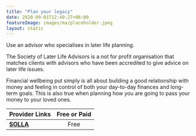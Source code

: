 ```yaml
---
title: "Plan your legacy"
date: 2020-09-01T12:49:27+06:00
featureImage: images/ma/placeholder.jpeg
layout: static
---
```


Use an advisor who specialises in later life planning.

The Society of Later Life Advisors is a not for profit organisation that matches clients with advisors who have been accredited to give advice on later life issues.

Financial wellbeing put simply is all about building a good relationship with money and feeling in control of both your day-to-day finances and long-term goals. This is also true when planning how you are going to pass your money to your loved ones.

| Provider Links      | Free or Paid  |  
| :-----------          | :--------------:      |  
| [**SOLLA**](https://societyoflaterlifeadvisers.co.uk/) | Free | 
  

<br/><br/>






